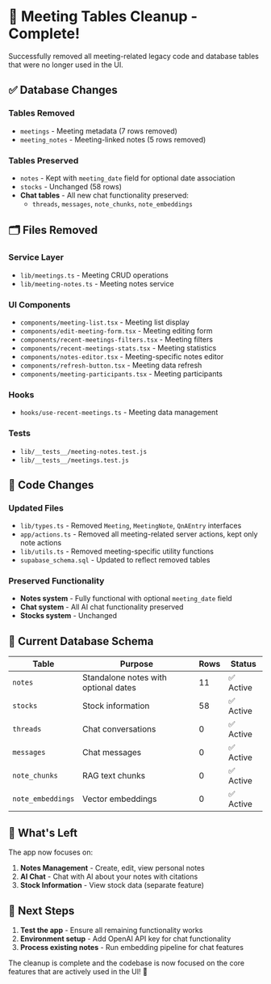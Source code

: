 # 🧹 Meeting Tables Cleanup - Complete!

Successfully removed all meeting-related legacy code and database tables that were no longer used in the UI.

## ✅ **Database Changes**

### **Tables Removed**
- `meetings` - Meeting metadata (7 rows removed)
- `meeting_notes` - Meeting-linked notes (5 rows removed)

### **Tables Preserved**
- `notes` - Kept with `meeting_date` field for optional date association
- `stocks` - Unchanged (58 rows)
- **Chat tables** - All new chat functionality preserved:
  - `threads`, `messages`, `note_chunks`, `note_embeddings`

## 🗂️ **Files Removed**

### **Service Layer**
- `lib/meetings.ts` - Meeting CRUD operations
- `lib/meeting-notes.ts` - Meeting notes service

### **UI Components**
- `components/meeting-list.tsx` - Meeting list display
- `components/edit-meeting-form.tsx` - Meeting editing form
- `components/recent-meetings-filters.tsx` - Meeting filters
- `components/recent-meetings-stats.tsx` - Meeting statistics
- `components/notes-editor.tsx` - Meeting-specific notes editor
- `components/refresh-button.tsx` - Meeting data refresh
- `components/meeting-participants.tsx` - Meeting participants

### **Hooks**
- `hooks/use-recent-meetings.ts` - Meeting data management

### **Tests**
- `lib/__tests__/meeting-notes.test.js`
- `lib/__tests__/meetings.test.js`

## 📝 **Code Changes**

### **Updated Files**
- `lib/types.ts` - Removed `Meeting`, `MeetingNote`, `QnAEntry` interfaces
- `app/actions.ts` - Removed all meeting-related server actions, kept only note actions
- `lib/utils.ts` - Removed meeting-specific utility functions
- `supabase_schema.sql` - Updated to reflect removed tables

### **Preserved Functionality**
- **Notes system** - Fully functional with optional `meeting_date` field
- **Chat system** - All AI chat functionality preserved
- **Stocks system** - Unchanged

## 🎯 **Current Database Schema**

| Table | Purpose | Rows | Status |
|-------|---------|------|--------|
| `notes` | Standalone notes with optional dates | 11 | ✅ Active |
| `stocks` | Stock information | 58 | ✅ Active |
| `threads` | Chat conversations | 0 | ✅ Active |
| `messages` | Chat messages | 0 | ✅ Active |
| `note_chunks` | RAG text chunks | 0 | ✅ Active |
| `note_embeddings` | Vector embeddings | 0 | ✅ Active |

## 🚀 **What's Left**

The app now focuses on:
1. **Notes Management** - Create, edit, view personal notes
2. **AI Chat** - Chat with AI about your notes with citations
3. **Stock Information** - View stock data (separate feature)

## 🔧 **Next Steps**

1. **Test the app** - Ensure all remaining functionality works
2. **Environment setup** - Add OpenAI API key for chat functionality
3. **Process existing notes** - Run embedding pipeline for chat features

The cleanup is complete and the codebase is now focused on the core features that are actively used in the UI! 🎉

